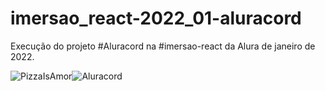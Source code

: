 # imersao_react-2022_01-aluracord
Execução do projeto #Aluracord na #imersao-react da Alura de janeiro de 2022.

![PizzaIsAmor](https://img.shields.io/badge/-PizzaIsAmor-lightgrey)![Aluracord](https://img.shields.io/badge/-Aluracord-blue)